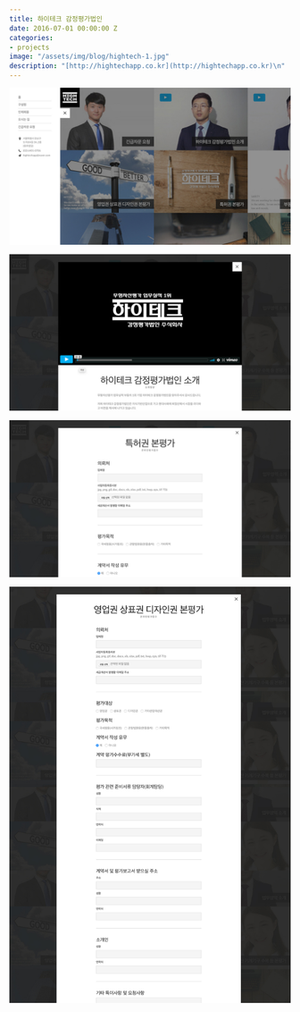 ```yaml
---
title: 하이테크 감정평가법인
date: 2016-07-01 00:00:00 Z
categories:
- projects
image: "/assets/img/blog/hightech-1.jpg"
description: "[http://hightechapp.co.kr](http://hightechapp.co.kr)\n"
---
```


![](/assets/img/blog/hightech-2.jpg)

![](/assets/img/blog/hightech-5.jpg)

![](/assets/img/blog/hightech-3.jpg)

![](/assets/img/blog/hightech-6.jpg)